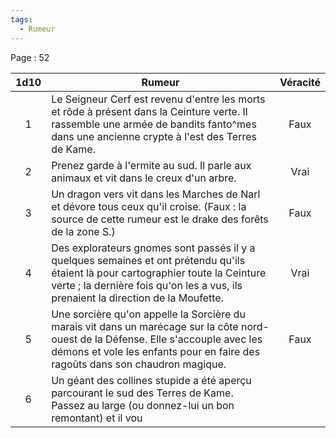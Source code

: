 ```yaml
---
tags:
  - Rumeur
---
```

Page : 52

| 1d10 | Rumeur                                                                                                                                                                                                                   | Véracité |
| :--: | ------------------------------------------------------------------------------------------------------------------------------------------------------------------------------------------------------------------------ | :------: |
|  1   | Le Seigneur Cerf est revenu d'entre les morts et rôde à présent dans la Ceinture verte. Il rassemble une armée de bandits fanto^mes dans une ancienne crypte à l'est des Terres de Kame.                                 |   Faux   |
|  2   | Prenez garde à l'ermite au sud. Il parle aux animaux et vit dans le creux d'un arbre.                                                                                                                                    |   Vrai   |
|  3   | Un dragon vers vit dans les Marches de Narl et dévore tous ceux qu'il croise. (Faux : la source de cette rumeur est le drake des forêts de la zone S.)                                                                   |   Faux   |
|  4   | Des explorateurs gnomes sont passés il y a quelques semaines et ont prétendu qu'ils étaient là pour cartographier toute la Ceinture verte ; la dernière fois qu'on les a vus, ils prenaient la direction de la Moufette. |   Vrai   |
|  5   | Une sorcière qu'on appelle la Sorcière du marais vit dans un marécage sur la côte nord-ouest de la Défense. Elle s'accouple avec les démons et vole les enfants pour en faire des ragoûts dans son chaudron magique.     |   Faux   |
|  6   | Un géant des collines stupide a été aperçu parcourant le sud des Terres de Kame. Passez au large (ou donnez-lui un bon remontant) et il vou                                                                              |          |
